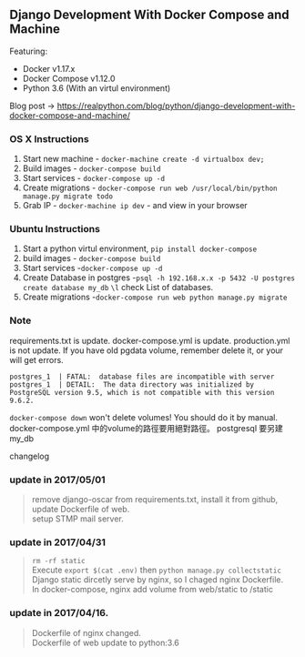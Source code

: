 ## Django Development With Docker Compose and Machine

Featuring:

- Docker v1.17.x
- Docker Compose v1.12.0
- Python 3.6 (With an virtul environment)

Blog post -> https://realpython.com/blog/python/django-development-with-docker-compose-and-machine/

### OS X Instructions

1. Start new machine - `docker-machine create -d virtualbox dev;`
1. Build images - `docker-compose build`
1. Start services - `docker-compose up -d`
1. Create migrations - `docker-compose run web /usr/local/bin/python manage.py migrate todo`
1. Grab IP - `docker-machine ip dev` - and view in your browser

### Ubuntu Instructions

1. Start a python virtul environment, `pip install docker-compose`
1. build images - `docker-compose build`
1. Start services -`docker-compose up -d`
1. Create Database in postgres -`psql -h 192.168.x.x -p 5432 -U postgres` `create database my_db` `\l` check List of databases.
1. Create migrations -`docker-compose run web python manage.py migrate`

### Note
requirements.txt is update.
docker-compose.yml is update.
production.yml is not update.
If you have old pgdata volume, remember delete it, or your will get errors.

```
postgres_1  | FATAL:  database files are incompatible with server
postgres_1  | DETAIL:  The data directory was initialized by PostgreSQL version 9.5, which is not compatible with this version 9.6.2.
```
`docker-compose down` won't delete volumes! You should do it by manual.
docker-compose.yml 中的volume的路徑要用絕對路徑。
postgresql 要另建my_db

changelog
### update in 2017/05/01
> remove django-oscar from requirements.txt, install it from github, update Dockerfile of web.  
> setup STMP mail server.  
> 


### update in 2017/04/31  
> `rm -rf static`  
> Execute `export $(cat .env)` then `python manage.py collectstatic`  
> Django static dircetly serve by nginx, so I chaged nginx Dockerfile.  
> In docker-compose, nginx add volume from web/static to /static  

### update in 2017/04/16.  
> Dockerfile of nginx changed.  
> Dockerfile of web update to python:3.6  

